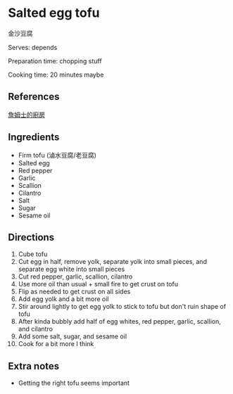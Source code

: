 # Salted egg tofu

金沙豆腐

Serves: depends

Preparation time: chopping stuff

Cooking time: 20 minutes maybe

## References

[詹姆士的廚房](https://www.youtube.com/watch?v=t7_5uXFZizE)

## Ingredients

- Firm tofu (滷水豆腐/老豆腐)
- Salted egg
- Red pepper
- Garlic
- Scallion
- Cilantro
- Salt
- Sugar
- Sesame oil

## Directions

1. Cube tofu
2. Cut egg in half, remove yolk, separate yolk into small pieces, and separate egg white into small pieces
3. Cut red pepper, garlic, scallion, cilantro
3. Use more oil than usual + small fire to get crust on tofu
4. Flip as needed to get crust on all sides
5. Add egg yolk and a bit more oil
6. Stir around lightly to get egg yolk to stick to tofu but don't ruin shape of tofu
7. After kinda bubbly add half of egg whites, red pepper, garlic, scallion, and cilantro
8. Add some salt, sugar, and sesame oil
9. Cook for a bit more I think

## Extra notes

- Getting the right tofu seems important
